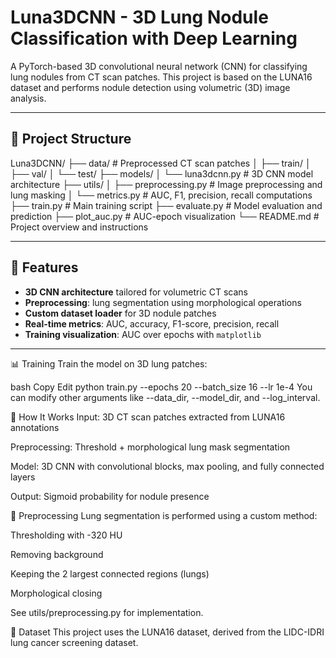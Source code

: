 # Luna3DCNN - 3D Lung Nodule Classification with Deep Learning

A PyTorch-based 3D convolutional neural network (CNN) for classifying lung nodules from CT scan patches. This project is based on the LUNA16 dataset and performs nodule detection using volumetric (3D) image analysis.

---

## 📁 Project Structure

Luna3DCNN/
├── data/ # Preprocessed CT scan patches
│ ├── train/
│ ├── val/
│ └── test/
├── models/
│ └── luna3dcnn.py # 3D CNN model architecture
├── utils/
│ ├── preprocessing.py # Image preprocessing and lung masking
│ └── metrics.py # AUC, F1, precision, recall computations
├── train.py # Main training script
├── evaluate.py # Model evaluation and prediction
├── plot_auc.py # AUC-epoch visualization
└── README.md # Project overview and instructions

---

## 🚀 Features

- **3D CNN architecture** tailored for volumetric CT scans
- **Preprocessing**: lung segmentation using morphological operations
- **Custom dataset loader** for 3D nodule patches
- **Real-time metrics**: AUC, accuracy, F1-score, precision, recall
- **Training visualization**: AUC over epochs with `matplotlib`

---


📊 Training
Train the model on 3D lung patches:

bash
Copy
Edit
python train.py --epochs 20 --batch_size 16 --lr 1e-4
You can modify other arguments like --data_dir, --model_dir, and --log_interval.

🧠 How It Works
Input: 3D CT scan patches extracted from LUNA16 annotations

Preprocessing: Threshold + morphological lung mask segmentation

Model: 3D CNN with convolutional blocks, max pooling, and fully connected layers

Output: Sigmoid probability for nodule presence

📂 Preprocessing
Lung segmentation is performed using a custom method:

Thresholding with -320 HU

Removing background

Keeping the 2 largest connected regions (lungs)

Morphological closing

See utils/preprocessing.py for implementation.

📌 Dataset
This project uses the LUNA16 dataset, derived from the LIDC-IDRI lung cancer screening dataset.
